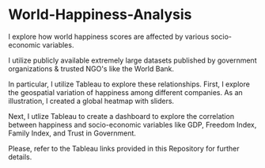 # World-Happiness-Analysis
I explore how world happiness scores are affected by various socio-economic variables. 

I utilize publicly available extremely large datasets published by government organizations & trusted NGO's like the World Bank. 

In particular, I utilize Tableau to explore these relationships. First, I explore the geospatial variation of happiness among different companies. 
As an illustration, I created a global heatmap with sliders.

Next, I utlize Tableau to create a dashboard to explore the correlation between happiness and socio-economic variables like 
GDP, Freedom Index, Family Index, and Trust in Government. 

Please, refer to the Tableau links provided in this Repository for further details. 
